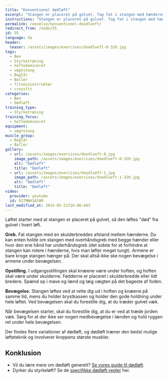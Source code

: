 ```yaml
---
title: "Konventionel dødløft"
excerpt: "Stangen er placeret på gulvet. Tag fat i stangen med hænderne i skulderbredde. Rejs dig ved at skyde hoften frem, mens stangen bare hænger i armene."
instructions: "Stangen er placeret på gulvet. Tag fat i stangen med hænderne i skulderbredde. Rejs dig ved at skyde hoften frem, mens stangen bare hænger i armene."
permalink: /oevelse/konventionel-doedloeft/
redirect_from: /node/55
id: 55
language: da
header:
  teaser: /assets/images/exercises/doedloeft-0-320.jpg
tags:
  - Ben
  - Styrketræning
  - hoftedomineret
  - vægtstang
  - Baglår
  - Baller
  - fitnessinstruktør
  - crossfit
categories:
  - Ben
  - Dødløft
training_type:
  - Styrketræning
training_focus:
  - hoftedomineret
equipment:
  - vægtstang
muscle_group:
  - Baglår
  - Baller
gallery:
  - url: /assets/images/exercises/doedloeft-0.jpg
    image_path: /assets/images/exercises/doedloeft-0-320.jpg
    alt: "Dødløft"
    title: "Dødløft"
  - url: /assets/images/exercises/doedloeft-1.jpg
    image_path: /assets/images/exercises/doedloeft-1-320.jpg
    alt: "Dødløft"
    title: "Dødløft"
video:
  provider: youtube
  id: 91TMWH1AYAM
last_modified_at: 2015-03-21T16:06:44Z
---
```


Løftet starter med at stangen er placeret på gulvet, så den løftes "død" fra gulvet i hvert løft.

**Greb.** Fat stangen med en skulderbreddes afstand mellem hænderne. Du kan enten holde om stangen med overhåndsgreb med begge hænder eller hvor den ene hånd har underhåndsgreb (det sidste for at forhindre at stangen kan rotere i hænderne, hvis man løfter meget tungt). Armene er bare kroge stangen hænger på. Der skal altså ikke ske nogen bevægelse i armene under bevægelsen.

**Opstilling.** I udgangsstillingen skal knæene være under hoften, og hoften skal være under skulderne. Fødderne er placeret i skulderbredde eller lidt bredere. Spænd op i mave og lænd og læg vægten på det bageste af foden.

**Bevægelse.** Stangen løftes ved at rette dig ud i hoften og knæene på samme tid, mens du holder brystkassen og holder den gode holdning under hele løftet. Ved bevægelsen skal du forestille dig, at du træder gulvet væk.

Når bevægelsen starter, skal du forestille dig, at du er ved at træde jorden væk. Sørg for at der ikke ser nogen medbevægelse i lænden og hold ryggen ret under hele bevægelsen.

Der findes flere variationer af dødløft, og dødløft træner den bedst mulige løfteteknik og involverer kroppens største muskler.

## Konklusion

- Vil du lære mere om dødløft generelt? [Se vores guide til dødløft](/doedloeft/).
- Dyrker du styrkeløft? Se de [specifikke dødløft-regler](/styrkeloeft/doedloeft/) her.